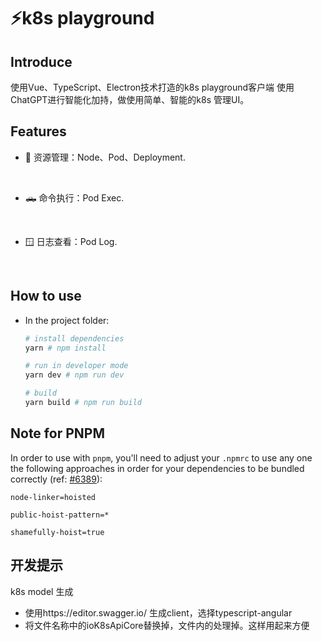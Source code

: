  
# ⚡k8s playground

 
 
## Introduce
使用Vue、TypeScript、Electron技术打造的k8s playground客户端
使用ChatGPT进行智能化加持，做使用简单、智能的k8s 管理UI。

## Features

- 🔨 资源管理：Node、Pod、Deployment.
<br>

- 🛻 命令执行：Pod Exec.
<br>

- 🪟 日志查看：Pod Log.
<br>


## How to use

- In the project folder: 
  ```bash
  # install dependencies
  yarn # npm install

  # run in developer mode
  yarn dev # npm run dev

  # build
  yarn build # npm run build
  ```

## Note for PNPM

In order to use with `pnpm`, you'll need to adjust your `.npmrc` to use any one the following approaches in order for your dependencies to be bundled correctly (ref: [#6389](https://github.com/electron-userland/electron-builder/issues/6289#issuecomment-1042620422)):
```
node-linker=hoisted
```
```
public-hoist-pattern=*
```
```
shamefully-hoist=true
```

## 开发提示
 
k8s model 生成
 * 使用https://editor.swagger.io/ 生成client，选择typescript-angular
 * 将文件名称中的ioK8sApiCore替换掉，文件内的处理掉。这样用起来方便
